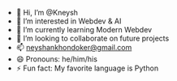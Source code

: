 - 👋 Hi, I’m @Kneysh
- 👀 I’m interested in Webdev & AI
- 🌱 I’m currently learning Modern Webdev
- 💞️ I’m looking to collaborate on future projects
- 📫 neyshankhondoker@gmail.com
- 😄 Pronouns: he/him/his
- ⚡ Fun fact: My favorite language is Python
<!---
Kneysh/Kneysh is a ✨ special ✨ repository because its `README.md` (this file) appears on your GitHub profile.
You can click the Preview link to take a look at your changes.
--->
